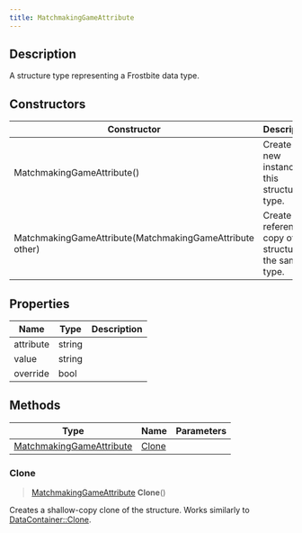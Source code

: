 ```yaml
---
title: MatchmakingGameAttribute
---
```

## Description

A structure type representing a Frostbite data type.

## Constructors

| Constructor                                              | Description                                              |
| -------------------------------------------------------- | -------------------------------------------------------- |
| MatchmakingGameAttribute()                               | Create a new instance of this structure type.            |
| MatchmakingGameAttribute(MatchmakingGameAttribute other) | Create a reference copy of a structure of the same type. |

## Properties

| Name      | Type   | Description |
| --------- | ------ | ----------- |
| attribute | string |             |
| value     | string |             |
| override  | bool   |             |

## Methods

| Type                                                 | Name            | Parameters |
| ---------------------------------------------------- | --------------- | ---------- |
| [MatchmakingGameAttribute](MatchmakingGameAttribute) | [Clone](#clone) |            |

### Clone

> [MatchmakingGameAttribute](MatchmakingGameAttribute) **Clone**()

Creates a shallow-copy clone of the structure. Works similarly to [DataContainer::Clone](/vext/ref/shared/class/datacontainer#clone).

